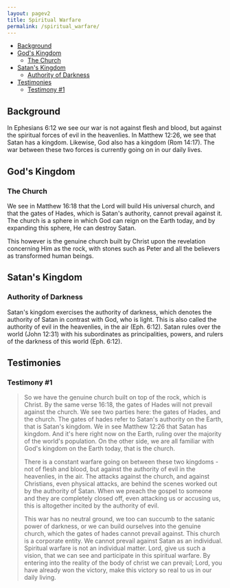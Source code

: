 ```yaml
---
layout: pagev2
title: Spiritual Warfare
permalink: /spiritual_warfare/
---
```

- [Background](#background)
- [God's Kingdom](#gods-kingdom)
  - [The Church](#the-church)
- [Satan's Kingdom](#satans-kingdom)
  - [Authority of Darkness](#authority-of-darkness)
- [Testimonies](#testimonies)
  - [Testimony #1](#testimony-1)

## Background

In Ephesians 6:12 we see our war is not against flesh and blood, but against the spiritual forces of evil in the heavenlies. In Matthew 12:26, we see that Satan has a kingdom. Likewise, God also has a kingdom (Rom 14:17). The war between these two forces is currently going on in our daily lives. 

## God's Kingdom

### The Church

We see in Matthew 16:18 that the Lord will build His universal church, and that the gates of Hades, which is Satan's authority, cannot prevail against it. The church is a sphere in which God can reign on the Earth today, and by expanding this sphere, He can destroy Satan.

This however is the genuine church built by Christ upon the revelation concerning Him as the rock, with stones such as Peter and all the believers as transformed human beings. 

## Satan's Kingdom

### Authority of Darkness

Satan's kingdom exercises the authority of darkness, which denotes the authority of Satan in contrast with God, who is light. This is also called the authority of evil in the heavenlies, in the air (Eph. 6:12). Satan rules over the world (John 12:31) with his subordinates as principalities, powers, and rulers of the darkness of this world (Eph. 6:12).

## Testimonies

### Testimony #1

> So we have the genuine church built on top of the rock, which is Christ. By the same verse 16:18, the gates of Hades will not prevail against the church. We see two parties here: the gates of Hades, and the church. The gates of hades refer to Satan's authority on the Earth, that is Satan's kingdom. We in see Matthew 12:26 that Satan has kingdom. And it's here right now on the Earth, ruling over the majority of the world's population. On the other side, we are all familiar with God's kingdom on the Earth today, that is the church. 
>
>There is a constant warfare going on between these two kingdoms - not of flesh and blood, but against the authority of evil in the heavenlies, in the air. The attacks against the church, and against Christians, even physical attacks, are behind the scenes worked out by the authority of Satan. When we preach the gospel to someone and they are completely closed off, even attacking us or accusing us, this is altogether incited by the authority of evil.
>
>This war has no neutral ground, we too can succumb to the satanic power of darkness, or we can build ourselves into the genuine church, which the gates of hades cannot prevail against. This church is a corporate entity. We cannot prevail against Satan as an individual. Spiritual warfare is not an individual matter. Lord, give us such a vision, that we can see and participate in this spiritual warfare. By entering into the reality of the body of christ we can prevail; Lord, you have already won the victory, make this victory so real to us in our daily living.